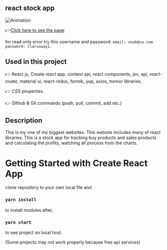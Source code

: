 

## react stock app
![Animation](https://github.com/bbluechip/react-stock-app/blob/master/stock%20app.gif)


👉[Click here to see the page](https://react-stock-app-eight.vercel.app/)

for read only error try this username and password: `email: noah@cw.com password: Clarusway1.`

## Used in this project
👉 React js, Create react app, context api, react components, jsx, api, react-router, material ui, react-redux, formik, yup, axios, tremor libraries.

👉 CSS properties.

👉 Github & Git commands (push, pull, commit, add etc.)

## Description
This is my one of my biggest websites. This website includes many of react libraries. This is a stock app for tracking buy products and sales products and calculating the profits, watching all process from the charts. 

# Getting Started with Create React App
clone repository to your own local file and

### `yarn install`

to install modules after,

### `yarn start`

to see project on local host. 

(Some projects may not work properly because free api services)
